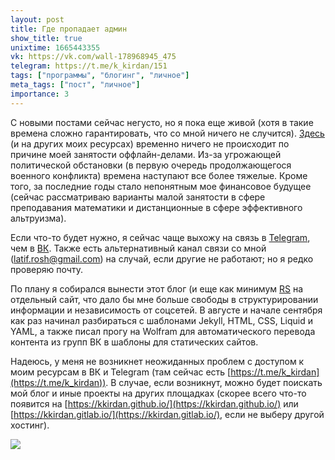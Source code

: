 ```yaml
---
layout: post
title: Где пропадает админ
show_title: true
unixtime: 1665443355
vk: https://vk.com/wall-178968945_475
telegram: https://t.me/k_kirdan/151
tags: ["программы", "блогинг", "личное"]
meta_tags: ["пост", "личное"]
importance: 3
---
```

С новыми постами сейчас негусто, но я пока еще живой (хотя в такие времена сложно гарантировать, что со мной ничего не случится). [Здесь](https://vk.com/public178968945) (и на других моих ресурсах) временно ничего не происходит по причине моей занятости оффлайн-делами. Из-за угрожающей политической обстановки (в первую очередь продолжающегося военного конфликта) времена наступают все более тяжелые. Кроме того, за последние годы стало непонятным мое финансовое будущее (сейчас рассматриваю варианты малой занятости в сфере преподавания математики и дистанционные в сфере эффективного альтруизма).

Если что-то будет нужно, я сейчас чаще выхожу на связь в [Telegram](https://t.me/KKirei), чем в [ВК](https://vk.com/id133127761). Также есть альтернативный канал связи со мной (latif.rosh@gmail.com) на случай, если другие не работают; но я редко проверяю почту.

По плану я собирался вынести этот блог (и еще как минимум [RS](https://vk.com/public199052526) на отдельный сайт, что дало бы мне больше свободы в структурировании информации и независимость от соцсетей. В августе и начале сентября как раз начинал разбираться с шаблонами Jekyll, HTML, CSS, Liquid и YAML, а также писал прогу на Wolfram для автоматического перевода контента из групп ВК в шаблоны для статических сайтов.

Надеюсь, у меня не возникнет неожиданных проблем с доступом к моим ресурсам в ВК и Telegram (там сейчас есть [https://t.me/k_kirdan](https://t.me/k_kirdan)). В случае, если возникнут, можно будет поискать мой блог и иные проекты на других площадках (скорее всего что-то появится на [https://kkirdan.github.io/](https://kkirdan.github.io/) или [https://kkirdan.gitlab.io/](https://kkirdan.gitlab.io/), если не выберу другой хостинг).

![](images/wall/457239181.jpg)